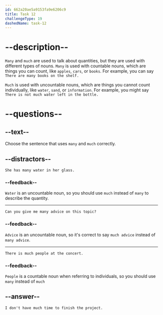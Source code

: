 ```yaml
---
id: 662a20ae5a9153fa9e6206c9
title: Task 12
challengeType: 19
dashedName: task-12
---
```


# --description--

`Many` and `much` are used to talk about quantities, but they are used with different types of nouns. `Many` is used with countable nouns, which are things you can count, like `apples`, `cars`, or `books`. For example, you can say `There are many books on the shelf.`

`Much` is used with uncountable nouns, which are things you cannot count individually, like `water`, `sand`, or `information`. For example, you might say `There is not much water left in the bottle.`

# --questions--

## --text--

Choose the sentence that uses `many` and `much` correctly.

## --distractors--

`She has many water in her glass.`

### --feedback--

`Water` is an uncountable noun, so you should use `much` instead of `many` to describe the quantity.

---

`Can you give me many advice on this topic?`

### --feedback--

`Advice` is an uncountable noun, so it's correct to say `much advice` instead of `many advice`.

---

`There is much people at the concert.`

### --feedback--

`People` is a countable noun when referring to individuals, so you should use `many` instead of `much`

## --answer--

`I don't have much time to finish the project.`


